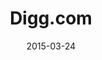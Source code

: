 ---
id: digg
layout: spotlight
collection: spotlight
type: spotlight
published: false

date: 2015-03-24
article:
  written_on: 2015-03-24
  updated_on: 2015-03-24
authors:
  - pbakaus

tags: 
- reader
- news
scores:
  pagespeed:
      speed: 57
      ux: 97
  webpagetest:
      value: 8291
      result: http://www.webpagetest.org/result/150115_EM_TMG/

title: "Digg.com"
link: http://digg.com
developer: Digg

description: "Featuring a fast hamburger menu and a clean layout, Digg works amazingly well on mobile."
pros: |
  Digg's mobile presentation is really what one could call "no fuzz". They focus on their core experience, and while the layout is clean and simple, they got all of their basic functionality covered. The reduction makes the layout blazing fast, as well as the expandable Hamburger menu.
cons: |
  Digg blocks user zooming which is a no-no nowadays. We'd love to see them add a [manifest](/web/fundamentals/device-access/stickyness) so that you can install the web app on Android, as well as [theme-color support](/web/fundamentals/device-access/stickyness/additional-customizations.html).

related:
-
    title: "Web App Manifest"
    href: fundamentals/device-access/stickyness/web-app-manifest.html
    section:
      id: stickyness
      title: "Add To Home Screen"
      href: fundamentals/device-access/stickyness/
-
    title: "Theme Color"
    href: fundamentals/device-access/stickyness/additional-customizations.html
    section:
      id: stickyness
      title: "Add To Home Screen"
      href: fundamentals/device-access/stickyness/
---